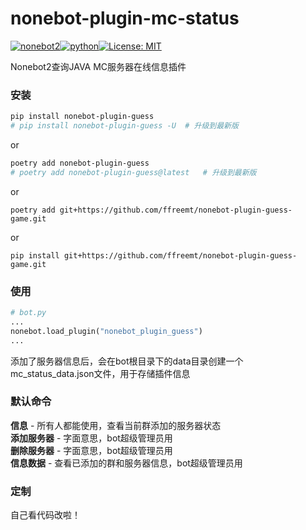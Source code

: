 <!-- [![tests](https://github.com/ffreemt/nonebot-plugin-guess-game/actions/workflows/routine-tests.yml/badge.svg)](https://github.com/ffreemt/nonebot-plugin-guess-game/actions/workflows/routine-tests.yml) -->
# nonebot-plugin-mc-status
[![nonebot2](https://img.shields.io/static/v1?label=nonebot&message=v2rc1%2B&color=green)](https://v2.nonebot.dev/)[![python](https://img.shields.io/static/v1?label=python+&message=3.9%2B&color=blue)](https://img.shields.io/static/v1?label=python+&message=3.7%2B&color=blue)[![License: MIT](https://img.shields.io/badge/License-MIT-yellow.svg)](https://opensource.org/licenses/MIT)

Nonebot2查询JAVA MC服务器在线信息插件

### 安装

```bash
pip install nonebot-plugin-guess
# pip install nonebot-plugin-guess -U  # 升级到最新版
```
or
```bash
poetry add nonebot-plugin-guess
# poetry add nonebot-plugin-guess@latest   # 升级到最新版
```
or
```
poetry add git+https://github.com/ffreemt/nonebot-plugin-guess-game.git
```
or
```
pip install git+https://github.com/ffreemt/nonebot-plugin-guess-game.git
```


### 使用
```python
# bot.py
...
nonebot.load_plugin("nonebot_plugin_guess")
...
```
添加了服务器信息后，会在bot根目录下的data目录创建一个mc_status_data.json文件，用于存储插件信息

### 默认命令  
**信息** - 所有人都能使用，查看当前群添加的服务器状态  
**添加服务器** - 字面意思，bot超级管理员用  
**删除服务器** - 字面意思，bot超级管理员用  
**信息数据** - 查看已添加的群和服务器信息，bot超级管理员用  

### 定制

自己看代码改啦！